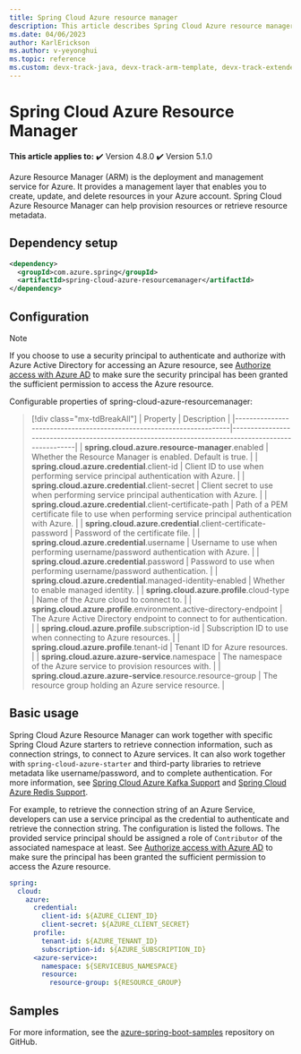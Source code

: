 ```yaml
---
title: Spring Cloud Azure resource manager
description: This article describes Spring Cloud Azure resource manager.
ms.date: 04/06/2023
author: KarlErickson
ms.author: v-yeyonghui
ms.topic: reference
ms.custom: devx-track-java, devx-track-arm-template, devx-track-extended-java
---
```


# Spring Cloud Azure Resource Manager

**This article applies to:** ✔️ Version 4.8.0 ✔️ Version 5.1.0

Azure Resource Manager (ARM) is the deployment and management service for Azure. It provides a management layer that enables you to create, update, and delete resources in your Azure account. Spring Cloud Azure Resource Manager can help provision resources or retrieve resource metadata.

## Dependency setup

```xml
<dependency>
  <groupId>com.azure.spring</groupId>
  <artifactId>spring-cloud-azure-resourcemanager</artifactId>
</dependency>
```

## Configuration

> [!NOTE]
> If you choose to use a security principal to authenticate and authorize with Azure Active Directory for accessing an Azure resource, see [Authorize access with Azure AD](authentication.md#authorize-access-with-azure-active-directory) to make sure the security principal has been granted the sufficient permission to access the Azure resource.

Configurable properties of spring-cloud-azure-resourcemanager:

> [!div class="mx-tdBreakAll"]
> | Property                                                             | Description                                                                                        |
> |----------------------------------------------------------------------|----------------------------------------------------------------------------------------------------|
> | **spring.cloud.azure.resource-manager**.enabled                      | Whether the Resource Manager is enabled. Default is true.                                          |
> | **spring.cloud.azure.credential**.client-id                          | Client ID to use when performing service principal authentication with Azure.                      |
> | **spring.cloud.azure.credential**.client-secret                      | Client secret to use when performing service principal authentication with Azure.                  |
> | **spring.cloud.azure.credential**.client-certificate-path            | Path of a PEM certificate file to use when performing service principal authentication with Azure. |
> | **spring.cloud.azure.credential**.client-certificate-password        | Password of the certificate file.                                                                  |
> | **spring.cloud.azure.credential**.username                           | Username to use when performing username/password authentication with Azure.                       |
> | **spring.cloud.azure.credential**.password                           | Password to use when performing username/password authentication.                                  |
> | **spring.cloud.azure.credential**.managed-identity-enabled           | Whether to enable managed identity.                                                                |
> | **spring.cloud.azure.profile**.cloud-type                            | Name of the Azure cloud to connect to.                                                             |
> | **spring.cloud.azure.profile**.environment.active-directory-endpoint | The Azure Active Directory endpoint to connect to for authentication.                              |
> | **spring.cloud.azure.profile**.subscription-id                       | Subscription ID to use when connecting to Azure resources.                                         |
> | **spring.cloud.azure.profile**.tenant-id                             | Tenant ID for Azure resources.                                                                     |
> | **spring.cloud.azure.azure-service**.namespace                   | The namespace of the Azure service to provision resources with.                                    |
> | **spring.cloud.azure.azure-service**.resource.resource-group     | The resource group holding an Azure service resource.                                              |

## Basic usage

Spring Cloud Azure Resource Manager can work together with specific Spring Cloud Azure starters to retrieve connection information, such as connection strings, to connect to Azure services. It can also work together with `spring-cloud-azure-starter` and third-party libraries to retrieve metadata like username/password, and to complete authentication. For more information, see [Spring Cloud Azure Kafka Support](kafka-support.md) and [Spring Cloud Azure Redis Support](redis-support.md).

For example, to retrieve the connection string of an Azure Service, developers can use a service principal as the credential to authenticate and retrieve the connection string. The configuration is listed the follows. The provided service principal should
be assigned a role of `Contributor` of the associated namespace at least. See [Authorize access with Azure AD](authentication.md#authorize-access-with-azure-active-directory) to make sure the principal has been granted the sufficient permission to access the Azure resource.

```yaml
spring:
  cloud:
    azure:
      credential:
        client-id: ${AZURE_CLIENT_ID}
        client-secret: ${AZURE_CLIENT_SECRET}
      profile:
        tenant-id: ${AZURE_TENANT_ID}
        subscription-id: ${AZURE_SUBSCRIPTION_ID}
      <azure-service>:
        namespace: ${SERVICEBUS_NAMESPACE}
        resource:
          resource-group: ${RESOURCE_GROUP}
```

## Samples

For more information, see the [azure-spring-boot-samples](https://github.com/Azure-Samples/azure-spring-boot-samples/tree/main) repository on GitHub.
